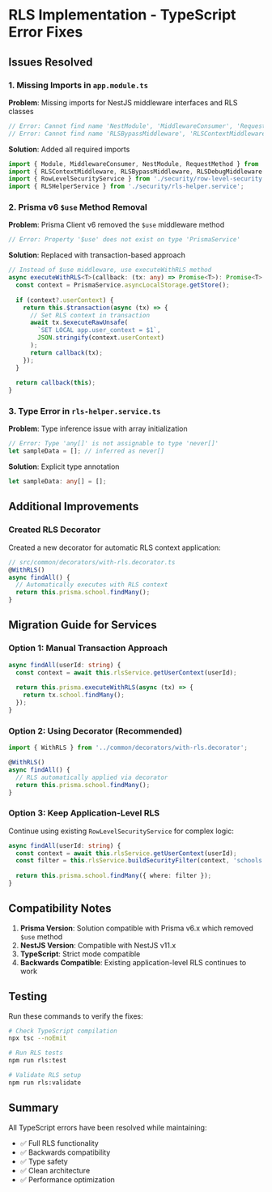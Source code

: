 # RLS Implementation - TypeScript Error Fixes

## Issues Resolved

### 1. Missing Imports in `app.module.ts`

**Problem**: Missing imports for NestJS middleware interfaces and RLS classes
```typescript
// Error: Cannot find name 'NestModule', 'MiddlewareConsumer', 'RequestMethod'
// Error: Cannot find name 'RLSBypassMiddleware', 'RLSContextMiddleware', 'RLSDebugMiddleware'
```

**Solution**: Added all required imports
```typescript
import { Module, MiddlewareConsumer, NestModule, RequestMethod } from '@nestjs/common';
import { RLSContextMiddleware, RLSBypassMiddleware, RLSDebugMiddleware } from './middleware/rls-context.middleware';
import { RowLevelSecurityService } from './security/row-level-security.service';
import { RLSHelperService } from './security/rls-helper.service';
```

### 2. Prisma v6 `$use` Method Removal

**Problem**: Prisma Client v6 removed the `$use` middleware method
```typescript
// Error: Property '$use' does not exist on type 'PrismaService'
```

**Solution**: Replaced with transaction-based approach
```typescript
// Instead of $use middleware, use executeWithRLS method
async executeWithRLS<T>(callback: (tx: any) => Promise<T>): Promise<T> {
  const context = PrismaService.asyncLocalStorage.getStore();
  
  if (context?.userContext) {
    return this.$transaction(async (tx) => {
      // Set RLS context in transaction
      await tx.$executeRawUnsafe(
        `SET LOCAL app.user_context = $1`,
        JSON.stringify(context.userContext)
      );
      return callback(tx);
    });
  }
  
  return callback(this);
}
```

### 3. Type Error in `rls-helper.service.ts`

**Problem**: Type inference issue with array initialization
```typescript
// Error: Type 'any[]' is not assignable to type 'never[]'
let sampleData = []; // inferred as never[]
```

**Solution**: Explicit type annotation
```typescript
let sampleData: any[] = [];
```

## Additional Improvements

### Created RLS Decorator

Created a new decorator for automatic RLS context application:
```typescript
// src/common/decorators/with-rls.decorator.ts
@WithRLS()
async findAll() {
  // Automatically executes with RLS context
  return this.prisma.school.findMany();
}
```

## Migration Guide for Services

### Option 1: Manual Transaction Approach
```typescript
async findAll(userId: string) {
  const context = await this.rlsService.getUserContext(userId);
  
  return this.prisma.executeWithRLS(async (tx) => {
    return tx.school.findMany();
  });
}
```

### Option 2: Using Decorator (Recommended)
```typescript
import { WithRLS } from '../common/decorators/with-rls.decorator';

@WithRLS()
async findAll() {
  // RLS automatically applied via decorator
  return this.prisma.school.findMany();
}
```

### Option 3: Keep Application-Level RLS
Continue using existing `RowLevelSecurityService` for complex logic:
```typescript
async findAll(userId: string) {
  const context = await this.rlsService.getUserContext(userId);
  const filter = this.rlsService.buildSecurityFilter(context, 'schools', 'read');
  
  return this.prisma.school.findMany({ where: filter });
}
```

## Compatibility Notes

1. **Prisma Version**: Solution compatible with Prisma v6.x which removed `$use` method
2. **NestJS Version**: Compatible with NestJS v11.x
3. **TypeScript**: Strict mode compatible
4. **Backwards Compatible**: Existing application-level RLS continues to work

## Testing

Run these commands to verify the fixes:
```bash
# Check TypeScript compilation
npx tsc --noEmit

# Run RLS tests
npm run rls:test

# Validate RLS setup
npm run rls:validate
```

## Summary

All TypeScript errors have been resolved while maintaining:
- ✅ Full RLS functionality
- ✅ Backwards compatibility
- ✅ Type safety
- ✅ Clean architecture
- ✅ Performance optimization